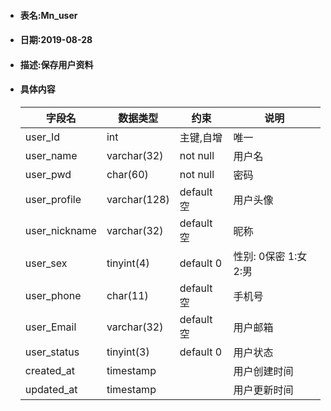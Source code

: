 - #### 表名:Mn_user

- #### 日期:2019-08-28

- #### 描述:保存用户资料

- #### 具体内容

  | 字段名        | 数据类型     | 约束       | 说明                    |
  | ------------- | ------------ | ---------- | ----------------------- |
  | user_Id       | int          | 主键,自增  | 唯一                    |
  | user_name     | varchar(32)  | not null   | 用户名                  |
  | user_pwd      | char(60)     | not null   | 密码                    |
  | user_profile  | varchar(128) | default 空 | 用户头像                |
  | user_nickname | varchar(32)  | default 空 | 昵称                    |
  | user_sex      | tinyint(4)   | default 0  | 性别:   0保密 1:女 2:男 |
  | user_phone    | char(11)     | default 空 | 手机号                  |
  | user_Email    | varchar(32)  | default 空 | 用户邮箱                |
  | user_status   | tinyint(3)   | default 0  | 用户状态                |
  | created_at    | timestamp    |            | 用户创建时间            |
  | updated_at    | timestamp    |            | 用户更新时间            |

  

